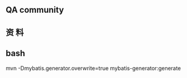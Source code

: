## QA community

## 资 料 

## bash
mvn -Dmybatis.generator.overwrite=true mybatis-generator:generate

